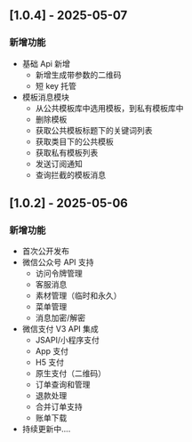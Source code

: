 ## [1.0.4] - 2025-05-07

### 新增功能

- 基础 Api 新增
  - 新增生成带参数的二维码
  - 短 key 托管
- 模板消息模块
  - 从公共模板库中选用模板，到私有模板库中
  - 删除模板
  - 获取公共模板标题下的关键词列表
  - 获取类目下的公共模板
  - 获取私有模板列表
  - 发送订阅通知
  - 查询拦截的模板消息

## [1.0.2] - 2025-05-06

### 新增功能

- 首次公开发布
- 微信公众号 API 支持
  - 访问令牌管理
  - 客服消息
  - 素材管理（临时和永久）
  - 菜单管理
  - 消息加密/解密
- 微信支付 V3 API 集成
  - JSAPI/小程序支付
  - App 支付
  - H5 支付
  - 原生支付（二维码）
  - 订单查询和管理
  - 退款处理
  - 合并订单支持
  - 账单下载
- 持续更新中....
